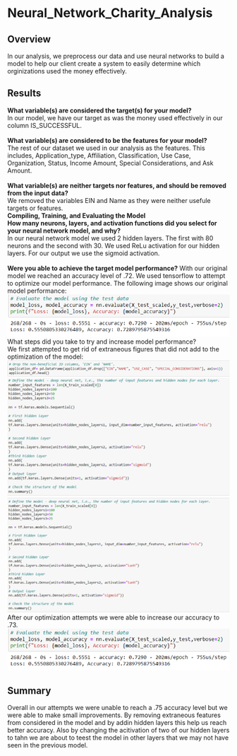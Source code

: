 # Neural_Network_Charity_Analysis
## Overview
In our analysis, we preprocess our data and use neural networks to build a model to help our client create a system to easily determine which orginizations used the money effectively.
## Results
**What variable(s) are considered the target(s) for your model?** <br>
In our model, we have our target as was the money used effectively in our column IS_SUCCESSFUL. <br>
<br>
**What variable(s) are considered to be the features for your model?** <br>
The rest of our dataset we used in our analysis as the features. This includes, Application_type, Affiliation, Classification, Use Case, Organization, Status, Income Amount, Special Considerations, and Ask Amount. <br>
<br>
**What variable(s) are neither targets nor features, and should be removed from the input data?** <br>
We removed the variables EIN and Name as they were neither usefule targets or features. <br>
**Compiling, Training, and Evaluating the Model** <br>
**How many neurons, layers, and activation functions did you select for your neural network model, and why?** <br>
In our neural network model we used 2 hidden layers. The first with 80 neurons and the second with 30. We used ReLu activation for our hidden layers. For our output we use the sigmoid activation. <br>
<br>
**Were you able to achieve the target model performance?**
With our original model we reached an accuracy level of .72. We used tensorflow to  attempt to optimize our model performance. The following image shows our original model performance: <br>
![original_performance](images/OG.png)
<br>
What steps did you take to try and increase model performance? <br>
We first attempted to get rid of extraneous figures that did not add to the optimization of the model: <br>
![drop_extra_features](images/drop_columns.png)
![add_hidden_layers](images/hide_neurons.png)
![change activation](images/activation.png)
After our optimization attempts we were able to increase our accuracy to .73.
![Final optimization](images/OG.png)
## Summary
Overall in our attempts we were unable to reach a .75 accuracy level but we were able to make small improvements. By removing extraneous features from considered in the model and by addin hidden layers this help us reach better accuracy. Also by changing the acitivation of two of our hidden layers to tahn we are about to teest the model in other layers that we may not have seen in the previous model. 
